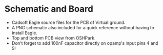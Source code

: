 # Schematic and Board
- Cadsoft Eagle source files for the PCB of Virtual ground.
- A PNG schematic also included for a quick reference without having to install Eagle.
- Top and bottom PCB view from OSHPark.
- Don't forget to add 100nF capacitor directly on opamp's input pins 4 and 5!
